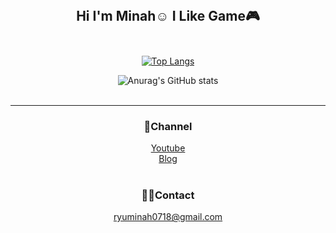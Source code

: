 <div align = "center"><br/>

 ## __Hi I'm Minah☺️ I Like Game🎮__ <br/><br/>
 
[![Top Langs](https://github-readme-stats.vercel.app/api/top-langs/?username=Ryuminah&thema=nord&langs_count=4&layout=compact&hide=Batchfile,c&show_icons=true&theme=nord)](https://github.com/anuraghazra/github-readme-stats) <br/>
 
![Anurag's GitHub stats](https://github-readme-stats.vercel.app/api?username=Ryuminah&count_private=true&show_icons=true&theme=nord&hide_title=true&hide=prs)  
 <br/>
 
---

 ### 🦖Channel  
 [Youtube](https://www.youtube.com/channel/UCJ12yTJr8-HgEyZ68n8-eXQ)  
 [Blog](https://dev-oat.tistory.com)  
<br/>
 
 ### 🐻‍❄️Contact  
 ryuminah0718@gmail.com
</div>
